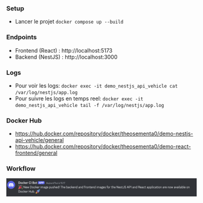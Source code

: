 ### Setup

- Lancer le projet `docker compose up --build`

### Endpoints
- Frontend (React) : http://localhost:5173
- Backend (NestJS) : http://localhost:3000

### Logs

- Pour voir les logs: `docker exec -it demo_nestjs_api_vehicle cat /var/log/nestjs/app.log`
- Pour suivre les logs en temps reel: `docker exec -it demo_nestjs_api_vehicle tail -f /var/log/nestjs/app.log`

### Docker Hub
- https://hub.docker.com/repository/docker/theosementa0/demo-nestjs-api-vehicle/general 
- https://hub.docker.com/repository/docker/theosementa0/demo-react-frontend/general

### Workflow

![discord workflow](image.png)
